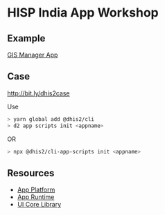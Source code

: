 # HISP India App Workshop

## Example

[GIS Manager App](./gis-manager)

## Case

http://bit.ly/dhis2case

Use

```sh
> yarn global add @dhis2/cli
> d2 app scripts init <appname>
```

OR

```sh
> npx @dhis2/cli-app-scripts init <appname>
```

## Resources

- [App Platform](https://platform.dhis2.org)
- [App Runtime](https://runtime.dhis2.org)
- [UI Core Library](https://ui-core.dhis2.org)
